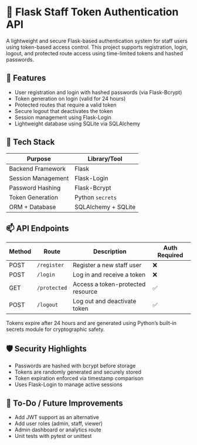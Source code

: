 # 🔐 Flask Staff Token Authentication API
A lightweight and secure Flask-based authentication system for staff users using token-based access control. This project supports registration, login, logout, and protected route access using time-limited tokens and hashed passwords.

## 🚀 Features
- User registration and login with hashed passwords (via Flask-Bcrypt)
- Token generation on login (valid for 24 hours)
- Protected routes that require a valid token
- Secure logout that deactivates the token
- Session management using Flask-Login
- Lightweight database using SQLite via SQLAlchemy

## 🧰 Tech Stack
| Purpose            | Library/Tool        |
| ------------------ | ------------------- |
| Backend Framework  | Flask               |
| Session Management | Flask-Login         |
| Password Hashing   | Flask-Bcrypt        |
| Token Generation   | Python `secrets`    |
| ORM + Database     | SQLAlchemy + SQLite |


## 📫 API Endpoints
| Method | Route        | Description                       | Auth Required |
| ------ | ------------ | --------------------------------- | ------------- |
| POST   | `/register`  | Register a new staff user         | ❌             |
| POST   | `/login`     | Log in and receive a token        | ❌             |
| GET    | `/protected` | Access a token-protected resource | ✅             |
| POST   | `/logout`    | Log out and deactivate token      | ✅             |
	

Tokens expire after 24 hours and are generated using Python’s built-in secrets module for cryptographic safety.

## 🛡️ Security Highlights
- Passwords are hashed with bcrypt before storage
- Tokens are randomly generated and securely stored
- Token expiration enforced via timestamp comparison
- Uses Flask-Login to manage active sessions

## 📌 To-Do / Future Improvements
- Add JWT support as an alternative
- Add user roles (admin, staff, viewer)
- Admin dashboard or analytics route
- Unit tests with pytest or unittest
